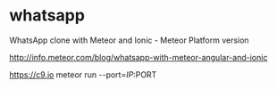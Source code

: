 # whatsapp
WhatsApp clone with Meteor and Ionic - Meteor Platform version

http://info.meteor.com/blog/whatsapp-with-meteor-angular-and-ionic

https://c9.io
meteor run --port=$IP:$PORT
